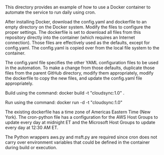 This directory provides an example of how to use a Docker container to automate the service to run daily using cron.

After installing Docker, download the config.yaml and dockerfile to an empty directory on the Docker system. Modify the files to configure the proper settings. The dockerfile is set to download all files from this repository directly into the container (which requires an Internet connection). Those files are effectively used as the defaults, except for config.yaml. The config.yaml is copied over from the local file system to the container.

The config.yaml file specifies the other YAML configuration files to be used in the automation. To make a change from those defaults, duplicate those files from the parent GitHub directory, modify them appropriately, modify the dockerfile to copy the new files, and update the config.yaml file appropriately.

Build using the command:
docker build -t "cloudsync:1.0" .

Run using the command:
docker run -d -t "cloudsync:1.0"

The existing dockerfile has a time zone of Americas Eastern Time (New York). The cron-python file has a configuration for the AWS Host Groups to update every day at midnight ET and the Microsoft Host Groups to update every day at 12:30 AM ET.

The Python wrappers aws.py and msft.py are required since cron does not carry over environment variables that could be defined in the container during build or execution.
